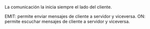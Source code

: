 La comunicación la inicia siempre el lado del cliente. 

EMIT: permite enviar mensajes de cliente a servidor y viceversa.
ON: permite escuchar mensajes de cliente a servidor y viceversa.

